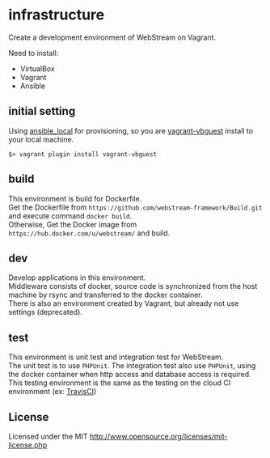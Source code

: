 # infrastructure

Create a development environment of WebStream on Vagrant.

Need to install:
* VirtualBox
* Vagrant
* Ansible

## initial setting
Using [ansible_local](https://www.vagrantup.com/docs/provisioning/ansible_local.html) for provisioning, so you are [vagrant-vbguest](https://github.com/dotless-de/vagrant-vbguest) install to your local machine.
```
$> vagrant plugin install vagrant-vbguest
```

## build
This environment is build for Dockerfile.  
Get the Dockerfile from `https://github.com/webstream-framework/Build.git` and execute command `docker build`.  
Otherwise, Get the Docker image from `https://hub.docker.com/u/webstream/` and build.  

## dev
Develop applications in this environment.  
Middleware consists of docker, source code is synchronized from the host machine by rsync and transferred to the docker container.  
There is also an environment created by Vagrant, but already not use settings (deprecated).

## test
This environment is unit test and integration test for WebStream.  
The unit test is to use `PHPUnit`. The integration test also use `PHPUnit`, using the docker container when http access and database access is required.  
This testing environment is the same as the testing on the cloud CI environment (ex: [TravisCI](https://travis-ci.org/))

## License
Licensed under the MIT
http://www.opensource.org/licenses/mit-license.php
